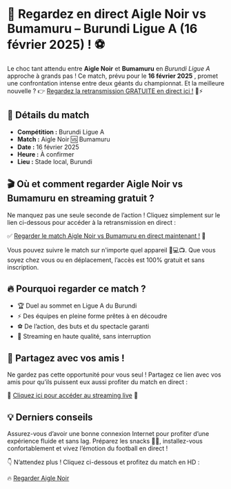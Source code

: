 # 🔴 Regardez en direct Aigle Noir vs Bumamuru – Burundi Ligue A (16 février 2025) ! ⚽

Le choc tant attendu entre **Aigle Noir** et **Bumamuru** en _Burundi Ligue A_ approche à grands pas ! Ce match, prévu pour le **16 février 2025** , promet une confrontation intense entre deux géants du championnat. Et la meilleure nouvelle ? 👉 [Regardez la retransmission GRATUITE en direct ici !](https://tinyurl.com/livestreamfreeo?st=Aigle+Noir+vs+Bumamuru&si=gh) 🎥⚡

## 📅 Détails du match

- **Compétition :** Burundi Ligue A
- **Match :** Aigle Noir 🆚 Bumamuru
- **Date :** 16 février 2025
- **Heure :** À confirmer
- **Lieu :** Stade local, Burundi

## 🎬 Où et comment regarder Aigle Noir vs Bumamuru en streaming gratuit ?

Ne manquez pas une seule seconde de l’action ! Cliquez simplement sur le lien ci-dessous pour accéder à la retransmission en direct :

✅ [Regarder le match Aigle Noir vs Bumamuru en direct maintenant !](https://tinyurl.com/livestreamfreeo?st=Aigle+Noir+vs+Bumamuru&si=gh) 🚀

Vous pouvez suivre le match sur n'importe quel appareil 📱💻📺. Que vous soyez chez vous ou en déplacement, l’accès est 100% gratuit et sans inscription.

## 🔥 Pourquoi regarder ce match ?

- 🏆 Duel au sommet en Ligue A du Burundi
- ⚡ Des équipes en pleine forme prêtes à en découdre
- ⚽ De l’action, des buts et du spectacle garanti
- 🎥 Streaming en haute qualité, sans interruption

## 📢 Partagez avec vos amis !

Ne gardez pas cette opportunité pour vous seul ! Partagez ce lien avec vos amis pour qu’ils puissent eux aussi profiter du match en direct :

🔗 [Cliquez ici pour accéder au streaming live](https://tinyurl.com/livestreamfreeo?st=Aigle+Noir+vs+Bumamuru&si=gh) 🎉

## 💡 Derniers conseils

Assurez-vous d’avoir une bonne connexion Internet pour profiter d’une expérience fluide et sans lag. Préparez les snacks 🍕🥤, installez-vous confortablement et vivez l’émotion du football en direct !

👇 N’attendez plus ! Cliquez ci-dessous et profitez du match en HD :

🔥 [Regarder Aigle Noir](https://tinyurl.com/livestreamfreeo?st=Aigle+Noir+vs+Bumamuru&si=gh)
